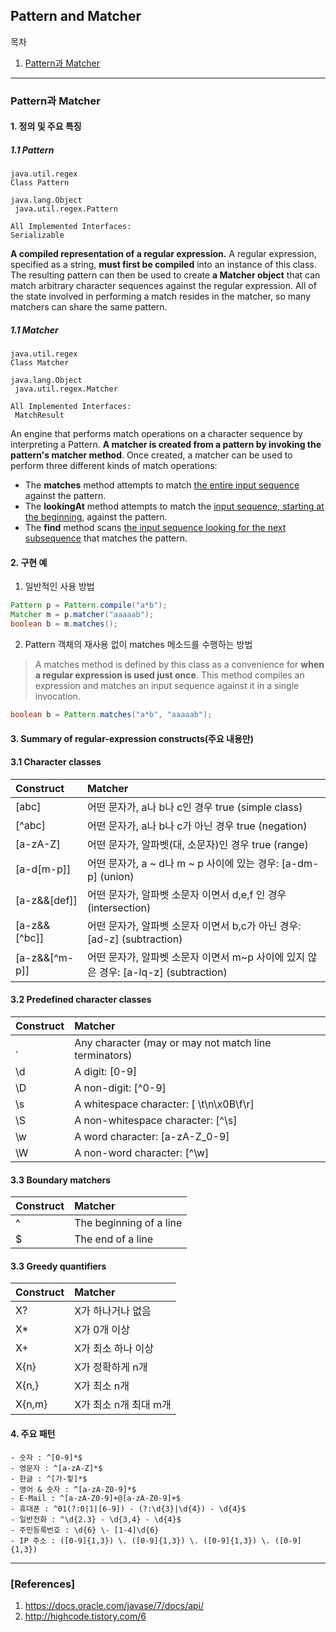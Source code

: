 ## Pattern and Matcher

목차

1. [Pattern과 Matcher](#pattern과-matcher)

* * *

### Pattern과 Matcher

#### 1. 정의 및 주요 특징

##### 1.1 Pattern

```
java.util.regex
Class Pattern

java.lang.Object
 java.util.regex.Pattern

All Implemented Interfaces:
Serializable
```

**A compiled representation of a regular expression.**
A regular expression, specified as a string, **must first be compiled** into an instance of this class. The resulting pattern can then be used to create **a Matcher object** that can match arbitrary character sequences against the regular expression. All of the state involved in performing a match resides in the matcher, so many matchers can share the same pattern.

##### 1.1 Matcher

```
java.util.regex
Class Matcher

java.lang.Object
 java.util.regex.Matcher

All Implemented Interfaces:
 MatchResult
```

An engine that performs match operations on a character sequence by interpreting a Pattern. **A matcher is created from a pattern by invoking the pattern's matcher method**. Once created, a matcher can be used to perform three different kinds of match operations:
- The **matches** method attempts to match <U>the entire input sequence</U> against the pattern.
- The **lookingAt** method attempts to match the <U>input sequence, starting at the beginning</U>, against the pattern.
- The **find** method scans <U>the input sequence looking for the next subsequence</U> that matches the pattern.




#### 2. 구현 예

1) 일반적인 사용 방법

```java
Pattern p = Pattern.compile("a*b");
Matcher m = p.matcher("aaaaab");
boolean b = m.matches();
```

2) Pattern 객체의 재사용 없이 matches 메소드를 수행하는 방법

> A matches method is defined by this class as a convenience for **when a regular expression is used just once**. This method compiles an expression and matches an input sequence against it in a single invocation.

```java
boolean b = Pattern.matches("a*b", "aaaaab");
```

#### 3. Summary of regular-expression constructs(주요 내용만)

#### 3.1 Character classes

| Construct  | Matcher |
| :------------ | :------------------- |
| [abc]	| 어떤 문자가, a나 b나 c인 경우 true (simple class) |
| [^abc]	| 어떤 문자가, a나 b나 c가 아닌 경우 true (negation) |
| [a-zA-Z]	| 어떤 문자가, 알파벳(대, 소문자)인 경우 true (range) |
| [a-d[m-p]]	| 어떤 문자가, a ~ d나 m ~ p 사이에 있는 경우: [a-dm-p] (union) |
| [a-z&&[def]]	| 어떤 문자가, 알파벳 소문자 이면서 d,e,f 인 경우 (intersection) |
| [a-z&&[^bc]]	| 어떤 문자가, 알파벳 소문자 이면서 b,c가 아닌 경우: [ad-z] (subtraction) |
| [a-z&&[^m-p]]	| 어떤 문자가, 알파벳 소문자 이면서 m~p 사이에 있지 않은 경우: [a-lq-z] (subtraction) |

#### 3.2 Predefined character classes

| Construct  | Matcher |
| :------------ | :------------------- |
| .	| Any character (may or may not match line terminators)	|
| \d	| A digit: [0-9]	|
| \D	| A non-digit: [^0-9]	|
| \s	| A whitespace character: [ \t\n\x0B\f\r]	|
| \S	| A non-whitespace character: [^\s]	|
| \w	| A word character: [a-zA-Z_0-9] |
| \W	| A non-word character: [^\w]	|

#### 3.3 Boundary matchers

| Construct  | Matcher |
| :------------ | :------------------- |
| ^	| The beginning of a line |
| $	| The end of a line |

#### 3.3 Greedy quantifiers

| Construct  | Matcher |
| :------------ | :------------------- |
| X?	| X가 하나거나 없음 |
| X*	| X가 0개 이상 |
| X+	| X가 최소 하나 이상 |
| X{n}	| X가 정확하게 n개 |
| X{n,}	| X가 최소 n개 |
| X{n,m}	| X가 최소 n개 최대 m개 |

#### 4. 주요 패턴

```
- 숫자 : ^[0-9]*$
- 영문자 : ^[a-zA-Z]*$
- 한글 : ^[가-힣]*$
- 영어 & 숫자 : ^[a-zA-Z0-9]*$
- E-Mail : ^[a-zA-Z0-9]+@[a-zA-Z0-9]+$
- 휴대폰 : ^01(?:0|1|[6-9]) - (?:\d{3}|\d{4}) - \d{4}$
- 일반전화 : ^\d{2.3} - \d{3,4} - \d{4}$
- 주민등록번호 : \d{6} \- [1-4]\d{6}
- IP 주소 : ([0-9]{1,3}) \. ([0-9]{1,3}) \. ([0-9]{1,3}) \. ([0-9]{1,3})
```

***

### [References]
1. <https://docs.oracle.com/javase/7/docs/api/>
1. <http://highcode.tistory.com/6>
